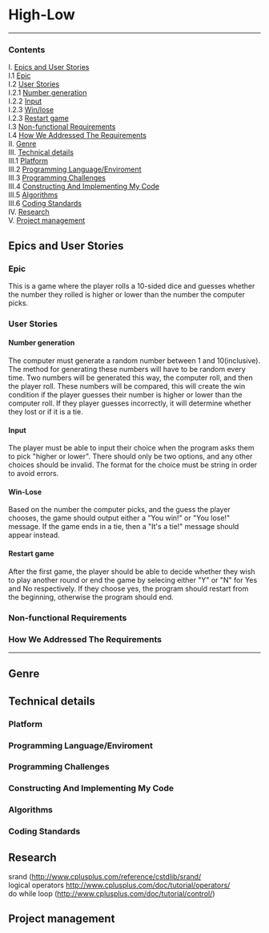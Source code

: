  # High-Low
 ---
### Contents
I. [Epics and User Stories](#-epics-and-user-stories)  
    I.1 [Epic](#epic)  
I.2 [User Stories](#user-stories)  
    I.2.1 [Number generation](#number-generation)  
    I.2.2 [Input](#input)  
    I.2.3 [Win/lose](#win-lose)  
    I.2.3 [Restart game](#restart-game)  
I.3 [Non-functional Requirements](#non-functional-requirements)  
I.4 [How We Addressed The Requirements](#how-we-addressed-the-requirements)  
II. [Genre](#genre)  
III. [Technical details](#technical-details)  
    III.1 [Platform](#platform)  
    III.2 [Programming Language/Enviroment](#programming-language/environment)  
    III.3 [Programming Challenges](#programming-challenges)  
    III.4 [Constructing And Implementing My Code](#constructing-and-implementing-my-code)  
    III.5 [Algorithms](#algorithms)  
    III.6 [Coding Standards](#coding-standards)  
IV. [Research](#research)  
V. [Project management](#project-management)  
## Epics and User Stories
 ### Epic
  This is a game where the player rolls a 10-sided dice and guesses whether the number they rolled is higher or lower than the number the computer picks.
 ### User Stories
 #### Number generation
 The computer must generate a random number between 1 and 10(inclusive). The method for generating these numbers will have to be random every time. Two numbers will be generated this way, the computer roll, and then the player roll. These numbers will be compared, this will create the win condition if the player guesses their number is higher or lower than the computer roll. If they player guesses incorrectly, it will determine whether they lost or if it is a tie.
 #### Input
 The player must be able to input their choice when the program asks them to pick "higher or lower". There should only be two options, and any other choices should be invalid. The format for the choice must be string in order to avoid errors. 
 #### Win-Lose
 Based on the number the computer picks, and the guess the player chooses, the game should output either a "You win!" or "You lose!" message. If the game ends in a tie, then a "It's a tie!" message should appear instead. 
 
  #### Restart game
 After the first game, the player should be able to decide whether they wish to play another round or end the game by selecing either "Y" or "N" for Yes and No respectively. If they choose yes, the program should restart from the beginning, otherwise the program should end.
 ### Non-functional Requirements
 ### How We Addressed The Requirements
 ---
## Genre
## Technical details
### Platform
### Programming Language/Enviroment
### Programming Challenges
### Constructing And Implementing My Code
### Algorithms
### Coding Standards
## Research
srand (http://www.cplusplus.com/reference/cstdlib/srand/  
logical operators http://www.cplusplus.com/doc/tutorial/operators/  
do while loop (http://www.cplusplus.com/doc/tutorial/control/)
## Project management
